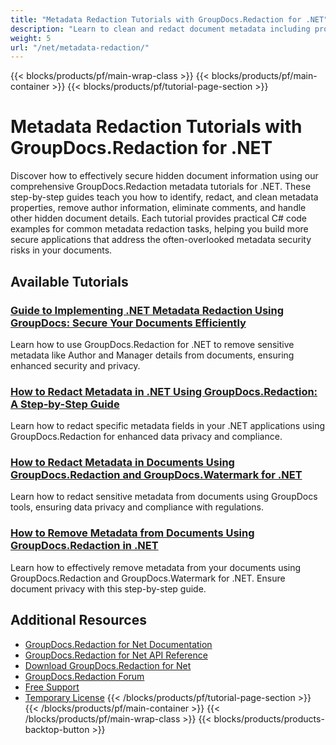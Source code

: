 ```yaml
---
title: "Metadata Redaction Tutorials with GroupDocs.Redaction for .NET"
description: "Learn to clean and redact document metadata including properties, comments, and hidden information with these GroupDocs.Redaction .NET tutorials."
weight: 5
url: "/net/metadata-redaction/"
---
```

{{< blocks/products/pf/main-wrap-class >}}
{{< blocks/products/pf/main-container >}}
{{< blocks/products/pf/tutorial-page-section >}}
# Metadata Redaction Tutorials with GroupDocs.Redaction for .NET

Discover how to effectively secure hidden document information using our comprehensive GroupDocs.Redaction metadata tutorials for .NET. These step-by-step guides teach you how to identify, redact, and clean metadata properties, remove author information, eliminate comments, and handle other hidden document details. Each tutorial provides practical C# code examples for common metadata redaction tasks, helping you build more secure applications that address the often-overlooked metadata security risks in your documents.

## Available Tutorials

### [Guide to Implementing .NET Metadata Redaction Using GroupDocs&#58; Secure Your Documents Efficiently](./implement-net-metadata-redaction-groupdocs/)
Learn how to use GroupDocs.Redaction for .NET to remove sensitive metadata like Author and Manager details from documents, ensuring enhanced security and privacy.

### [How to Redact Metadata in .NET Using GroupDocs.Redaction&#58; A Step-by-Step Guide](./implement-net-redact-metadata-groupdocs-redaction/)
Learn how to redact specific metadata fields in your .NET applications using GroupDocs.Redaction for enhanced data privacy and compliance.

### [How to Redact Metadata in Documents Using GroupDocs.Redaction and GroupDocs.Watermark for .NET](./redact-metadata-groupdocs-redaction-watermark-net/)
Learn how to redact sensitive metadata from documents using GroupDocs tools, ensuring data privacy and compliance with regulations.

### [How to Remove Metadata from Documents Using GroupDocs.Redaction in .NET](./clean-metadata-groupdocs-net/)
Learn how to effectively remove metadata from your documents using GroupDocs.Redaction and GroupDocs.Watermark for .NET. Ensure document privacy with this step-by-step guide.

## Additional Resources

- [GroupDocs.Redaction for Net Documentation](https://docs.groupdocs.com/redaction/net/)
- [GroupDocs.Redaction for Net API Reference](https://reference.groupdocs.com/redaction/net/)
- [Download GroupDocs.Redaction for Net](https://releases.groupdocs.com/redaction/net/)
- [GroupDocs.Redaction Forum](https://forum.groupdocs.com/c/redaction)
- [Free Support](https://forum.groupdocs.com/)
- [Temporary License](https://purchase.groupdocs.com/temporary-license/)
{{< /blocks/products/pf/tutorial-page-section >}}
{{< /blocks/products/pf/main-container >}}
{{< /blocks/products/pf/main-wrap-class >}}
{{< blocks/products/products-backtop-button >}}